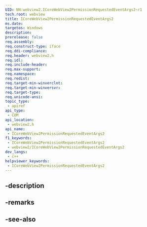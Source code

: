 ```yaml
---
UID: NN:webview2.ICoreWebView2PermissionRequestedEventArgs2~r1
tech.root: webview
title: ICoreWebView2PermissionRequestedEventArgs2
ms.date: 
targetos: Windows
description: 
prerelease: false
req.assembly: 
req.construct-type: iface
req.ddi-compliance: 
req.header: webview2.h
req.idl: 
req.include-header: 
req.max-support: 
req.namespace: 
req.redist: 
req.target-min-winverclnt: 
req.target-min-winversvr: 
req.target-type: 
req.unicode-ansi: 
topic_type:
 - apiref
api_type:
 - COM
api_location:
 - webview2.h
api_name:
 - ICoreWebView2PermissionRequestedEventArgs2
f1_keywords:
 - ICoreWebView2PermissionRequestedEventArgs2
 - webview2/ICoreWebView2PermissionRequestedEventArgs2
dev_langs:
 - c++
helpviewer_keywords:
 - ICoreWebView2PermissionRequestedEventArgs2
---
```


## -description

## -remarks

## -see-also

